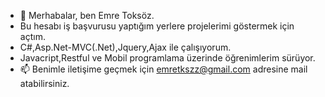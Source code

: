 - 👋 Merhabalar, ben Emre Toksöz.
-  Bu hesabı iş başvurusu yaptığım yerlere projelerimi göstermek için açtım.
-  C#,Asp.Net-MVC(.Net),Jquery,Ajax ile çalışıyorum.
-  Javacript,Restful ve Mobil programlama üzerinde öğrenimlerim sürüyor.
- 📫 Benimle iletişime geçmek için emretkszz@gmail.com adresine mail atabilirsiniz.
